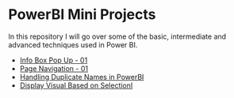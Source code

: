 # PowerBI Mini Projects

In this repository I will go over some of the basic, intermediate and advanced techniques used in Power BI.

- [Info Box Pop Up - 01](https://github.com/preetparmar/PowerBI-Mini-Projects/tree/main/Info%20Box%20Pop-Up%20-%2001)
- [Page Navigation - 01](https://github.com/preetparmar/PowerBI-Mini-Projects/tree/main/Page%20Navigation%20-%2001)
- [Handling Duplicate Names in PowerBI](https://github.com/preetparmar/PowerBI-Mini-Projects/tree/main/Handling%20Duplicate%20Customer%20Names)
- [Display Visual Based on SelectionI](https://github.com/preetparmar/PowerBI-Mini-Projects/tree/main/Display%20visual%20based%20on%20selection)
